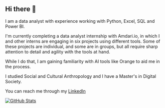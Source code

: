 ## Hi there 👋
I am a data analyst with experience working with Python, Excel, SQL and Power BI.

I'm currently completing a data analyst internship with Amdari.io, in which I and other interns are engaging in six projects using different tools. Some of these projects are individual, and some are in groups, but all require sharp attention to detail and agility with the tools at hand. 

While I do that, I am gaining familiarity with AI tools like Orange to aid me in the process.

I studied Social and Cultural Anthropology and I have a Master's in Digital Society. 

You can reach me through my [LinkedIn](www.linkedin.com/in/santiago-cifuentes-acosta-26210919a)

[![GitHub Stats](https://github-readme-stats.vercel.app/api?username=xsol05&count_private=true&show_icons=true&theme=radical&hide_rank=false)](https://github.com/santiago-cifuentes-acosta/github-readme-stats)
<!-- 🔭 I’m currently working on ...
- 🌱 I’m currently learning ...
- 👯 I’m looking to collaborate on ...
- 🤔 I’m looking for help with ...
- 💬 Ask me about ...
- 📫 How to reach me: ...
- 😄 Pronouns: ...
- ⚡ Fun fact: ...
-->
